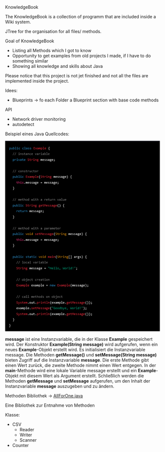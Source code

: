 KnowledgeBook

The KnowledgeBook is a collection of programm that are included inside a Wiki system.

JTree for the organisation for all files/ methods.

Goal of KnowledgeBook
 - Listing all Methods which I got to know
 - Opportunity to get examples from old projects I made, if I have to do something similar
 - Showing all knowledge and skills about Java

Please notice that this project is not jet finished and not all the files are implemented inside the project. 


Idees:
- Blueprints -> fo each Folder a Blueprint section with base code methods

API
 - Network driver monitoring
 - autodetect
 
 
 
 Beispiel eines Java Quellcodes:
 
![img.png](img.png)

**message** ist eine Instanzvariable, die in der Klasse **Example** gespeichert wird.
Der Konstruktor **Example(String message)** wird aufgerufen, wenn ein neues **Example**-Objekt erstellt wird. Es initialisiert die Instanzvariable message.
Die Methoden **getMessage()** und **setMessage(String message)** bieten Zugriff auf die Instanzvariable **message**. Die erste Methode gibt einen Wert zurück, die zweite Methode nimmt einen Wert entgegen.
In der **main**-Methode wird eine lokale Variable message erstellt und ein **Example**-Objekt mit diesem Wert als Argument erstellt.
Schließlich werden die Methoden **getMessage** und **setMessage** aufgerufen, um den Inhalt der Instanzvariable **message** auszugeben und zu ändern.


Methoden Bibliothek -> [AllForOne.java](https://github.com/JoFyNi/KnowledgeBook/tree/master/src/main/recources/AllForOne.java)

Eine Bibliothek zur Entnahme von Methoden

Klasse:
 - CSV
   - Reader
   - Writer
   - Scanner
 - Counter